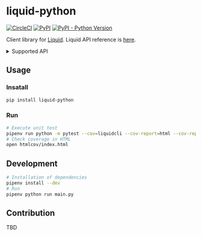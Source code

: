 # liquid-python

[![CircleCI](https://circleci.com/gh/suzuito/liquid-python.svg?style=svg)](https://circleci.com/gh/suzuito/liquid-python) [![PyPI](https://img.shields.io/pypi/v/liquidcli)](https://pypi.org/project/liquidcli/) [![PyPI - Python Version](https://img.shields.io/pypi/pyversions/liquidcli)](https://pypi.org/project/liquidcli/)

Client library for [Liquid](https://www.liquid.com/).
Liquid API reference is [here](https://developers.liquid.com).

<details><summary>Supported API</summary>
<p>

|End point|Impl|
|---|----|
|Public||
|`GET /products/`||
|`GET /products/:id`||
|`GET /products/:id/price_levels`||
|`GET /executions`|o|
|`GET /ir_ladders`||
|`GET /fees`||
|Private||
|`POST /orders`||
|`GET /orders/:id`||
|`GET /orders`||
|`PUT /orders/:id/cancel`||
|`PUT /orders/:id`||
|`GET /orders/:id/trades`||
|`GET /executions/me`||
|`GET /fiat_accounts`|o|
|`POST /fiat_accounts`||
|`GET /crypto_accounts`||
|`GET /accounts/balance`||
|`GET /accounts/:currency`||
|`GET /accounts/:currency/reserved_balance_details`||
|`POST /loan_bids`||
|`GET /loan_bids`||
|`PUT /loan_bids/:id/close`||
|`GET /loans`||
|`PUT /loans`||
|`GET /trading_accounts`||
|`GET /trading_accounts/:id`||
|`GET /trades`||
|`PUT /trades/:id/close`||
|`PUT /trades/close_all`||
|`PUT /trades/:id/adjust_margin`||
|`GET /trades/:id/loans`||
|...etc...||

</p></details>

## Usage

### Insatall

```bash
pip install liquid-python
```

### Run

```bash
# Execute unit test
pipenv run python -m pytest --cov=liquidcli --cov-report=html --cov-report=term ./tests
# Check coverage in HTML
open htmlcov/index.html
```

## Development

```bash
# Installation of dependencies
pipenv install --dev
# Run
pipenv python run main.py
```

## Contribution

TBD